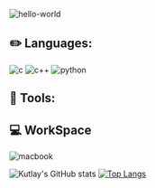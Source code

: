 ![hello-world](https://user-images.githubusercontent.com/98892946/163794677-73a7da4d-4a57-42a5-ba29-eb75acd65b11.gif)

## ✏️ Languages:

![c](https://img.shields.io/badge/C-FF0000?style=for-the-badge&logo=c&logoColor=white)
![c++](https://img.shields.io/badge/C++%20-%2300599A.svg?&style=for-the-badge&logo=c%2B%2B&logoColor=white)
![python](https://img.shields.io/badge/Python-%FFFF00.svg?&style=for-the-badge&logo=python&logoColor=white)



## 🔧 Tools:


## 💻 WorkSpace
![macbook](https://img.shields.io/badge/apple-macbook%20pro%2013%202018-%23999999.svg?&style=for-the-badge&logo=apple&logoColor=white)


![Kutlay's GitHub stats](https://github-readme-stats.vercel.app/api?username=kutlayacar&show_icons=true&theme=nightowl)
[![Top Langs](https://github-readme-stats.vercel.app/api/top-langs/?username=kutlayacar&layout=compact)](https://github.com/anuraghazra/github-readme-stats)


<!--
**kutlayacar/kutlayacar** is a ✨ _special_ ✨ repository because its `README.md` (this file) appears on your GitHub profile.


I'm Kutlay from Ankara-Turkey, located in Berlin-Germany. Currently studying for a master's degree in electrical engineering.

### Hi there 👋

Here are some ideas to get you started:

- 🔭 I’m currently working on ...
- 🌱 I’m currently learning ...
- 👯 I’m looking to collaborate on ...
- 🤔 I’m looking for help with ...
- 💬 Ask me about ...
- 📫 How to reach me: ...
- 😄 Pronouns: ...
- ⚡ Fun fact: ...


<p align="left"> <a href="https://www.arduino.cc/" target="_blank" rel="noreferrer"> <img src="https://cdn.worldvectorlogo.com/logos/arduino-1.svg" alt="arduino" width="40" height="40"/> </a>  <a href="https://git-scm.com/" target="_blank" rel="noreferrer"> <img src="https://www.vectorlogo.zone/logos/git-scm/git-scm-icon.svg" alt="git" width="40" height="40"/> </a> <a href="https://www.linux.org/" target="_blank" rel="noreferrer"> <img src="https://raw.githubusercontent.com/devicons/devicon/master/icons/linux/linux-original.svg" alt="linux" width="40" height="40"/> </a> </p>

<p align="left:> <a href="https://www.cprogramming.com/" target="_blank" rel="noreferrer"> <img src="https://raw.githubusercontent.com/devicons/devicon/master/icons/c/c-original.svg" alt="c" width="40" height="40"/> </a><a href="https://www.w3schools.com/cpp/" target="_blank" rel="noreferrer"> <img src="https://raw.githubusercontent.com/devicons/devicon/master/icons/cplusplus/cplusplus-original.svg" alt="cplusplus" width="40" height="40"/> </a><a href="https://www.python.org" target="_blank" rel="noreferrer"> <img src="https://raw.githubusercontent.com/devicons/devicon/master/icons/python/python-original.svg" alt="python" width="40" height="40"/> </a></p>

![c](https://img.shields.io/badge/C-FF0000?style=for-the-badge&logo=c&logoColor=white)
![c++](https://img.shields.io/badge/C++%20-%2300599A.svg?&style=for-the-badge&logo=c%2B%2B&logoColor=white)
![python](https://img.shields.io/badge/Python-%FFFF00.svg?&style=for-the-badge&logo=python&logoColor=white)

-->
